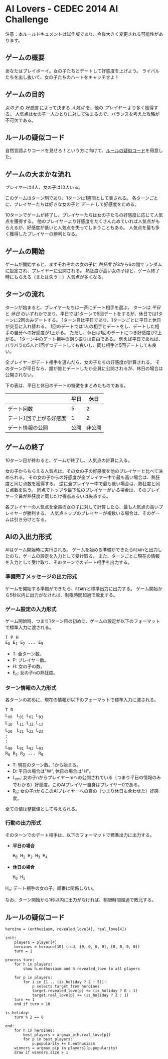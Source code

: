 # AI Lovers - CEDEC 2014 AI Challenge

注意：本ルールドキュメントは試作版であり、今後大きく変更される可能性があります。

## ゲームの概要

あなたはプレイボーイ。女の子たちとデートして好感度を上げよう。
ライバルたちを出し抜いて、女の子たちのハートをキャッチせよ！

## ゲームの目的

_女の子_ の _好感度_ によって決まる _人気点_ を、他の _プレイヤー_ より多く獲得する。
人気点は女の子一人ひとりに対して決まるので、バランスを考えた攻略が不可欠である。

## ルールの疑似コード

自然言語よりコードを見せろ！という方に向けて、[ルールの疑似コード](#PseudoCode)を用意した。

## ゲームの大まかな流れ

プレイヤーは4人、女の子は10人いる。

このゲームはターン制であり、1ターンは1週間として表される。
各ターンごとに、プレイヤーたちは好きな女の子と _デート_ して好感度をためる。

10ターンでゲームが終了し、プレイヤーたちは女の子たちの好感度に応じて人気点を獲得する。
他のプレイヤーより好感度をたくさんためていれば人気点がもらえるが、好感度が低いと人気点を失ってしまうこともある。
人気点を最も多く獲得したプレイヤーの勝利となる。

## ゲームの開始

ゲームが開始すると、まずそれぞれの女の子に _熱狂度_ が3から6の間でランダムに設定され、プレイヤーに公開される。
熱狂度が高い女の子ほど、ゲーム終了時にもらえる（または失う！）人気点が多くなる。

## ターンの流れ

ターンが始まると、プレイヤーたちは一斉にデート相手を選ぶ。
ターンは _平日_ と _休日_ のいずれかであり、平日では1ターンで5回デートをするが、休日では1ターンに2回のみデートする。
1ターン目は平日であり、1ターンごとに平日と休日が交互に入れ替わる。
1回のデートでは1人の相手とデートをし、デートした相手の自分への好感度が1上がる。
ただし、休日は1回のデートにつき好感度が2上がる。
1ターン中のデート相手の割り振りは自由である。
例えば平日であれば、バラバラの5人と1回ずつデートしても良いし、同じ相手と5回デートしても良い。

全プレイヤーがデート相手を選んだら、女の子たちの好感度が計算される。
そのターンが平日なら、誰が誰とデートしたか全員に公開されるが、休日の場合は公開されない。

下の表は、平日と休日のデートの特徴をまとめたものである。

|                     | 平日 | 休日   |
| ------------------- | ---- | ------ |
| デート回数            | 5    | 2      |
| デート1回で上がる好感度 | 1    | 2      |
| デート情報の公開       | 公開 | 非公開 |

## ゲームの終了

10ターン目が終わると、ゲームが終了し、人気点の計算に入る。

女の子からもらえる人気点は、その女の子の好感度を他のプレイヤーと比べて決められる。
その女の子からの好感度が全プレイヤー中で最も高い場合は、熱狂度と同じ点数を獲得する。
逆に全プレイヤー中で最も低い場合は、熱狂度と同じ点数を失う。
同点でトップや最下位のプレイヤーがいる場合は、そのプレイヤー全員が熱狂度と同じだけ得点あるいは失点する。

各プレイヤーの人気点を全員の女の子に対して計算したら、最も人気点の高いプレイヤーが勝利する。
人気点トップのプレイヤーが複数いる場合は、そのゲームは引き分けとなる。

## AIの入出力形式

AIはゲーム開始時に実行される。
ゲームを始める準備ができたら`READY`と出力したのち、ゲームの設定を入力として受け取る。
また、ターンごとに現在の情報を入力として受け取り、そのターンでのデート相手を出力する。

### 準備完了メッセージの出力形式

ゲームを開始する準備ができたら、`READY`と標準出力に出力する。
ゲーム開始から5秒以内に出力がなければ、制限時間超過で敗北する。

### ゲーム設定の入力形式

ゲーム開始時、つまり1ターン目の初めに、ゲームの設定が以下のフォーマットで標準入力に渡される。

<pre>
T P H
E<sub>0</sub> E<sub>1</sub> E<sub>2</sub> ... E<sub>9</sub>
</pre>

* T: 全ターン数。
* P: プレイヤー数。
* H: 女の子の数。
* E<sub>n</sub>: 女の子nの熱狂度。

### ターン情報の入力形式

各ターンの初めに、現在の情報が以下のフォーマットで標準入力に渡される。

<pre>
T D
L<sub>00</sub>　L<sub>01</sub> L<sub>02</sub> L<sub>03</sub>
L<sub>10</sub>　L<sub>11</sub> L<sub>12</sub> L<sub>13</sub>
L<sub>20</sub>　L<sub>21</sub> L<sub>22</sub> L<sub>23</sub>
:
:
L<sub>90</sub>　L<sub>91</sub> L<sub>92</sub> L<sub>93</sub>
R<sub>0</sub> R<sub>1</sub> R<sub>2</sub> ... R<sub>9</sub>
</pre>

* T: 現在のターン数。1から始まる。
* D: 平日の場合は"W", 休日の場合は"H"。
* L<sub>nm</sub>: 女の子nからプレイヤーmへの公開されている（つまり平日の情報のみでわかる）好感度。このAIプレイヤー自身はプレイヤー0である。
* R<sub>n</sub>: 女の子nからこのAIプレイヤーへの真の（つまり休日も合わせた）好感度。

全ての値は整数値として与えられる。

### 行動の出力形式

そのターンでのデート相手は、以下のフォーマットで標準出力に出力する。

* __平日の場合__

  <pre>
  H<sub>0</sub> H<sub>1</sub> H<sub>2</sub> H<sub>3</sub> H<sub>4</sub>
  </pre>
  
* __休日の場合__

  <pre>
  H<sub>0</sub> H<sub>1</sub>
  </pre>

H<sub>n</sub>: デート相手の女の子。順番は関係しない。

なお、ターン開始から1秒以内に出力がなければ、制限時間超過で敗北する。

<a name="PseudoCode"></a>

## ルールの疑似コード

    heroine = (enthusiasm, revealed_love[4], real_love[4])

    init:
        players = player[4]
        heroines = heroine[10] (rnd, [0, 0, 0, 0], [0, 0, 0, 0])
        turn = 1

    process_turn:
        for h in players:
            show h.enthusiasm and h.revealed_love to all players

        for p in players:
            for i in [1 .. (is_holiday ? 2 : 5)]:
                p selects target from heroines
                target.revealed_love[p] += (is_holiday ? 0 : 1)
                target.real_love[p] += (is_holiday ? 2 : 1)
        turn += 1
        end if turn > 10

    is_holiday:
        turn % 2 == 0

    end:
        for h in heroines:
            best_players = argmax_p(h.real_love[p])
            for p in best_players:
                p.popularity += h.enthusiasm
        winners = argmax_p{p in players}(p.popularity)
        draw if winners.size > 1
